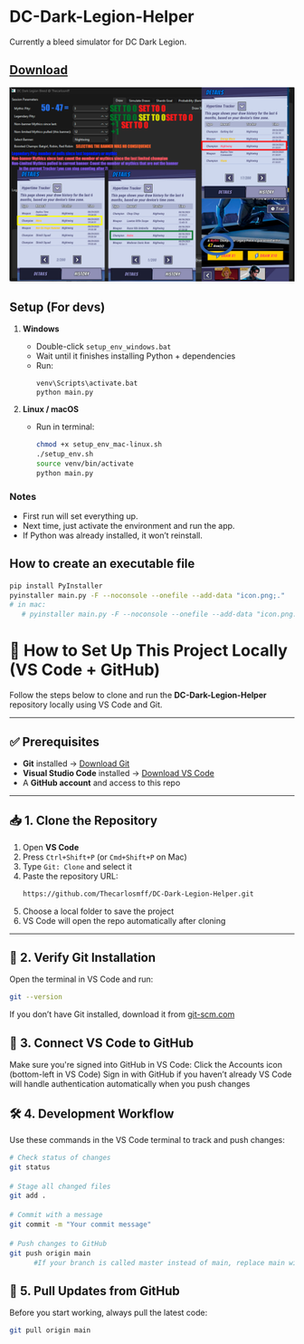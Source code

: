 # DC-Dark-Legion-Helper
Currently a bleed simulator for DC Dark Legion.

## [Download](https://github.com/Thecarlosmff/DC-Dark-Legion-Helper/releases) 

 ![Help](Help.png)
 
## Setup (For devs)

1. **Windows**  
   - Double-click `setup_env_windows.bat`  
   - Wait until it finishes installing Python + dependencies  
   - Run:  
     ```
     venv\Scripts\activate.bat
     python main.py
     ```

2. **Linux / macOS**  
   - Run in terminal:  
     ```bash
     chmod +x setup_env_mac-linux.sh
     ./setup_env.sh
     source venv/bin/activate
     python main.py
     ```

### Notes
- First run will set everything up.  
- Next time, just activate the environment and run the app.  
- If Python was already installed, it won’t reinstall.  


## How to create an executable file

   ```bash
   pip install PyInstaller
   pyinstaller main.py -F --noconsole --onefile --add-data "icon.png;."
   # in mac:
      # pyinstaller main.py -F --noconsole --onefile --add-data "icon.png:."
   ```


# 🔧 How to Set Up This Project Locally (VS Code + GitHub)

Follow the steps below to clone and run the **DC-Dark-Legion-Helper** repository locally using VS Code and Git.

---

## ✅ Prerequisites

- **Git** installed → [Download Git](https://git-scm.com/downloads)  
- **Visual Studio Code** installed → [Download VS Code](https://code.visualstudio.com)  
- A **GitHub account** and access to this repo  

---

## 📥 1. Clone the Repository

1. Open **VS Code**  
2. Press `Ctrl+Shift+P` (or `Cmd+Shift+P` on Mac)  
3. Type `Git: Clone` and select it  
4. Paste the repository URL:
    ```bash
   https://github.com/Thecarlosmff/DC-Dark-Legion-Helper.git
   ```
5. Choose a local folder to save the project  
6. VS Code will open the repo automatically after cloning  

---

## 🧪 2. Verify Git Installation

Open the terminal in VS Code and run:

```bash
git --version
```

If you don’t have Git installed, download it from [git-scm.com](https://git-scm.com/downloads)

## 🔗 3. Connect VS Code to GitHub

Make sure you're signed into GitHub in VS Code:
   Click the Accounts icon (bottom-left in VS Code)
   Sign in with GitHub if you haven’t already
   VS Code will handle authentication automatically when you push changes

## 🛠️ 4. Development Workflow

Use these commands in the VS Code terminal to track and push changes:
```bash
# Check status of changes
git status

# Stage all changed files
git add .

# Commit with a message
git commit -m "Your commit message"

# Push changes to GitHub
git push origin main
      #If your branch is called master instead of main, replace main with master in the command above.
```

## 🔄 5. Pull Updates from GitHub

Before you start working, always pull the latest code:
```bash
git pull origin main
```

